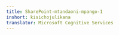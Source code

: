 ```yaml
---
title: SharePoint-mtandaoni-mpango-1
inshort: kisichojulikana
translator: Microsoft Cognitive Services
---
```





